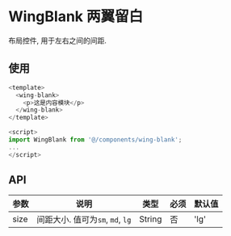# WingBlank 两翼留白

布局控件, 用于左右之间的间距.


## 使用
```js
<template>
  <wing-blank>
    <p>这是内容模块</p>
  </wing-blank>
</template>

<script>
import WingBlank from '@/components/wing-blank';
...
</script>
```

## API
| 参数 | 说明 | 类型 | 必须 | 默认值|
| ------ | ------ | ------ | ------ | ------ |
| size | 间距大小. 值可为`sm`, `md`, `lg` | String | 否 | 'lg' |
